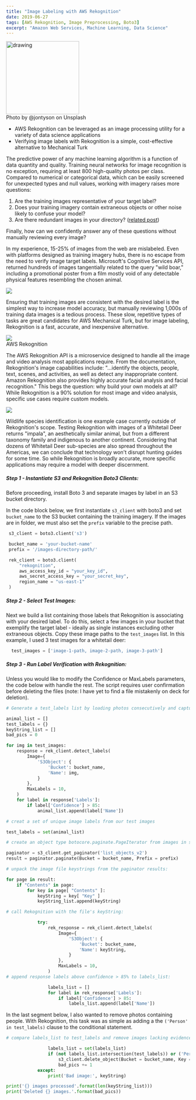 ```yaml
---
title: "Image Labeling with AWS Rekognition"
date: 2019-06-27
tags: [AWS Rekognition, Image Preprocessing, Boto3]
excerpt: "Amazon Web Services, Machine Learning, Data Science"
---
```


<img style="margin: 0px 0px 0px 0px;" src="/images/rekognition/photo-pile.jpg" alt="drawing" height="200"/>
<figcaption>Photo by @jontyson on Unsplash</figcaption>


* AWS Rekognition can be leveraged as an image processing utility for a variety of data science applications
* Verifying image labels with Rekognition is a simple, cost-effective alternative to Mechanical Turk

The predictive power of any machine learning algorithm is a function of data quantity and quality. Training neural networks for image recognition is no exception, requiring at least 800 high-quality photos per class. Compared to numerical or categorical data, which can be easily screened for unexpected types and null values, working with imagery raises more questions:

1. Are the training images representative of your target label?
2. Does your training imagery contain extraneous objects or other noise likely to confuse your model?
3. Are there redundant images in your directory? ([related post](https://rwmyers46.github.io/image-duplicates/))

Finally, how can we confidently answer any of these questions without manually reviewing every image?

In my experience, 15-25% of images from the web are mislabeled. Even with platforms designed as training imagery hubs, there is no escape from the need to verify image target labels. Microsoft's Cognitive Services API, returned hundreds of images tangentially related to the query "wild boar," including a promotional poster from a film mostly void of any detectable physical features resembling the chosen animal.

<img src="/images/rekognition/wild-boar-movie.jpg"/>

Ensuring that training images are consistent with the desired label is the simplest way to increase model accuracy, but manually reviewing 1,000s of training data images is a tedious process. These slow, repetitive types of tasks are great candidates for AWS Mechanical Turk, but for image labeling, Rekognition is a fast, accurate, and inexpensive alternative.

<img src="/images/rekognition-2.png"/>
<figcaption>AWS Rekognition</figcaption>

The AWS Rekognition API is a microservice designed to handle all the image and video analysis most applications require. From the documentation, Rekognition's image capabilities include: "...identify the objects, people, text, scenes, and activities, as well as detect any inappropriate content. Amazon Rekognition also provides highly accurate facial analysis and facial recognition." This begs the question: why build your own models at all? While Rekognition is a 90% solution for most image and video analysis, specific use cases require custom models.

<img src="/images/article-deer.jpg"/>

Wildlife species identification is one example case currently outside of Rekognition's scope. Testing Rekognition with images of a Whitetail Deer returns "impala", an aesthetically similar animal, but from a different taxonomy family and indigenous to another continent. Considering that dozens of Whitetail Deer sub-species are also spread throughout the Americas, we can conclude that technology won't disrupt hunting guides for some time. So while Rekognition is broadly accurate, more specific applications may require a model with deeper discernment.  

##### Step 1 - Instantiate S3 and Rekognition Boto3 Clients:

Before proceeding, install Boto 3 and separate images by label in an S3 bucket directory.

In the code block below, we first instantiate `s3_client` with boto3 and set `bucket_name` to the S3 bucket containing the training imagery. If the images are in folder, we must also set the `prefix` variable to the precise path.  

 ```python
  s3_client = boto3.client('s3')

  bucket_name = 'your-bucket-name'
  prefix = '/images-directory-path/'

  rek_client = boto3.client(
      "rekognition",
      aws_access_key_id = "your_key_id",
      aws_secret_access_key = "your_secret_key",
      region_name = "us-east-1"
  )
```
##### Step 2 - Select Test Images:

Next we build a list containing those labels that Rekognition is associating with your desired label. To do this, select a few images in your bucket that exemplify the target label - ideally as single instances excluding other extraneous objects. Copy these image paths to the `test_images` list. In this example, I used 3 test images for a whitetail deer:

```python
  test_images = ['image-1-path, image-2-path, image-3-path']
```
##### Step 3 - Run Label Verification with Rekognition:

Unless you would like to modify the Confidence or MaxLabels parameters, the code below with handle the rest. The script requires user confirmation before deleting the files (note: I have yet to find a file mistakenly on deck for deletion).

```python
# Generate a test_labels list by loading photos consecutively and capturing Rekognition's response.

animal_list = []
test_labels = {}
keyString_list = []
bad_pics = 0

for img in test_images:
    response = rek_client.detect_labels(
        Image={
            'S3Object': {
                'Bucket': bucket_name,
                'Name': img,
            }
        },
        MaxLabels = 10,
    )
    for label in response['Labels']:
        if label['Confidence'] > 85:
            animal_list.append(label['Name'])

# creat a set of unique image labels from our test images

test_labels = set(animal_list)

# create an object type botocore.paginate.PageIterator from images in s3 bucket:

paginator = s3_client.get_paginator('list_objects_v2')
result = paginator.paginate(Bucket = bucket_name, Prefix = prefix)

# unpack the image file keystrings from the paginator results:

for page in result:
    if "Contents" in page:
        for key in page[ "Contents" ]:
            keyString = key[ "Key" ]
            keyString_list.append(keyString)

# call Rekognition with the file's keyString:

            try:
                rek_response = rek_client.detect_labels(
                    Image={
                        'S3Object': {
                            'Bucket': bucket_name,
                            'Name': keyString,
                        }
                    },
                    MaxLabels = 10,
                )
# append response labels above confidence > 85% to labels_list:

                labels_list = []
                for label in rek_response['Labels']:
                    if label['Confidence'] > 85:
                        labels_list.append(label['Name'])
```
In the last segment below, I also wanted to remove photos containing people. With Rekognition, this task was as simple as adding a the `('Person' in test_labels)` clause to the conditional statement.

```python
# compare labels_list to test_labels and remove images lacking evidence of our desired subject:

                labels_list = set(labels_list)
                if (not labels_list.intersection(test_labels)) or ('Person' in test_labels):
                    s3_client.delete_object(Bucket = bucket_name, Key = keyString)
                    bad_pics += 1
            except:
                print('Bad image:', keyString)

print('{} images processed'.format(len(keyString_list)))
print('Deleted {} images.'.format(bad_pics))
```
